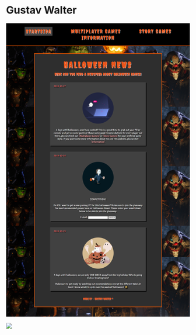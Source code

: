 # Gustav Walter

![](../.gitbook/assets/gustav-webb-autumn-project.png)

![](../.gitbook/assets/gustav-webb-autumn-games.png)

